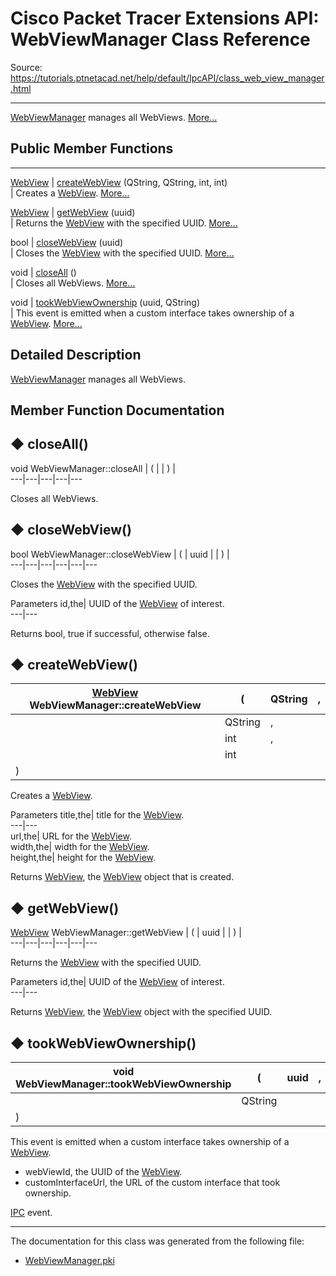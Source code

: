 # Cisco Packet Tracer Extensions API: WebViewManager Class Reference

Source: https://tutorials.ptnetacad.net/help/default/IpcAPI/class_web_view_manager.html

---

[WebViewManager](class_web_view_manager.html "WebViewManager manages all WebViews.") manages all WebViews. [More...](class_web_view_manager.html#details)

##  Public Member Functions  
  
---  
[WebView](class_web_view.html) | [createWebView](class_web_view_manager.html#a5edb6b833209fa1dd33817877e6e8055) (QString, QString, int, int)  
| Creates a [WebView](class_web_view.html "WebView allows manipulation of WebViews such as the Instruction dialog and Script Modules."). [More...](class_web_view_manager.html#a5edb6b833209fa1dd33817877e6e8055)  
  
[WebView](class_web_view.html) | [getWebView](class_web_view_manager.html#a7d480765fdd070aaff95a086330c31f6) (uuid)  
| Returns the [WebView](class_web_view.html "WebView allows manipulation of WebViews such as the Instruction dialog and Script Modules.") with the specified UUID. [More...](class_web_view_manager.html#a7d480765fdd070aaff95a086330c31f6)  
  
bool | [closeWebView](class_web_view_manager.html#a2b25c74ad9b3f5be7249648f712c77b4) (uuid)  
| Closes the [WebView](class_web_view.html "WebView allows manipulation of WebViews such as the Instruction dialog and Script Modules.") with the specified UUID. [More...](class_web_view_manager.html#a2b25c74ad9b3f5be7249648f712c77b4)  
  
void | [closeAll](class_web_view_manager.html#aa3ebff72e2de9a5f933c962a2dad7eb7) ()  
| Closes all WebViews. [More...](class_web_view_manager.html#aa3ebff72e2de9a5f933c962a2dad7eb7)  
  
void | [tookWebViewOwnership](class_web_view_manager.html#af3e28bf0bd6e3b8ae9f1da9518b4ca6f) (uuid, QString)  
| This event is emitted when a custom interface takes ownership of a [WebView](class_web_view.html "WebView allows manipulation of WebViews such as the Instruction dialog and Script Modules."). [More...](class_web_view_manager.html#af3e28bf0bd6e3b8ae9f1da9518b4ca6f)  
  
  
## Detailed Description

[WebViewManager](class_web_view_manager.html "WebViewManager manages all WebViews.") manages all WebViews. 

## Member Function Documentation

## ◆ closeAll()

void WebViewManager::closeAll  | ( | | ) |   
---|---|---|---|---  
  
Closes all WebViews. 

## ◆ closeWebView()

bool WebViewManager::closeWebView  | ( | uuid  | | ) |   
---|---|---|---|---|---  
  
Closes the [WebView](class_web_view.html "WebView allows manipulation of WebViews such as the Instruction dialog and Script Modules.") with the specified UUID. 

Parameters
     id,the| UUID of the [WebView](class_web_view.html "WebView allows manipulation of WebViews such as the Instruction dialog and Script Modules.") of interest.  
---|---  
  
Returns
    bool, true if successful, otherwise false. 

## ◆ createWebView()

[WebView](class_web_view.html) WebViewManager::createWebView  | ( | QString  | ,   
---|---|---|---  
|  | QString  | ,   
|  | int  | ,   
|  | int  |   
| ) | |   
  
Creates a [WebView](class_web_view.html "WebView allows manipulation of WebViews such as the Instruction dialog and Script Modules."). 

Parameters
     title,the| title for the [WebView](class_web_view.html "WebView allows manipulation of WebViews such as the Instruction dialog and Script Modules.").   
---|---  
url,the| URL for the [WebView](class_web_view.html "WebView allows manipulation of WebViews such as the Instruction dialog and Script Modules.").   
width,the| width for the [WebView](class_web_view.html "WebView allows manipulation of WebViews such as the Instruction dialog and Script Modules.").   
height,the| height for the [WebView](class_web_view.html "WebView allows manipulation of WebViews such as the Instruction dialog and Script Modules.").  
  
Returns
    [WebView](class_web_view.html "WebView allows manipulation of WebViews such as the Instruction dialog and Script Modules."), the [WebView](class_web_view.html "WebView allows manipulation of WebViews such as the Instruction dialog and Script Modules.") object that is created. 

## ◆ getWebView()

[WebView](class_web_view.html) WebViewManager::getWebView  | ( | uuid  | | ) |   
---|---|---|---|---|---  
  
Returns the [WebView](class_web_view.html "WebView allows manipulation of WebViews such as the Instruction dialog and Script Modules.") with the specified UUID. 

Parameters
     id,the| UUID of the [WebView](class_web_view.html "WebView allows manipulation of WebViews such as the Instruction dialog and Script Modules.") of interest.  
---|---  
  
Returns
    [WebView](class_web_view.html "WebView allows manipulation of WebViews such as the Instruction dialog and Script Modules."), the [WebView](class_web_view.html "WebView allows manipulation of WebViews such as the Instruction dialog and Script Modules.") object with the specified UUID. 

## ◆ tookWebViewOwnership()

void WebViewManager::tookWebViewOwnership  | ( | uuid  | ,   
---|---|---|---  
|  | QString  |   
| ) | |   
  
This event is emitted when a custom interface takes ownership of a [WebView](class_web_view.html "WebView allows manipulation of WebViews such as the Instruction dialog and Script Modules."). 

  * webViewId, the UUID of the [WebView](class_web_view.html "WebView allows manipulation of WebViews such as the Instruction dialog and Script Modules."). 
  * customInterfaceUrl, the URL of the custom interface that took ownership.



[IPC](class_i_p_c.html "IPC is the main entry point for all IPC functionality.") event. 

* * *

The documentation for this class was generated from the following file:

  * [WebViewManager.pki](_web_view_manager_8pki.html)



